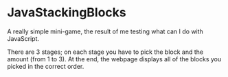 # JavaStackingBlocks

A really simple mini-game, the result of me testing what can I do with JavaScript.

There are 3 stages; on each stage you have to pick the block and the amount (from 1 to 3).
At the end, the webpage displays all of the blocks you picked in the correct order.
